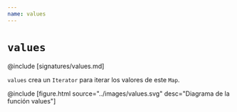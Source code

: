 ```yaml
---
name: values
---
```


# `values`

@include [signatures/values.md]

`values` crea un `Iterator` para iterar los valores de este `Map`.

@include [figure.html source="../images/values.svg" desc="Diagrama de la función values"]
